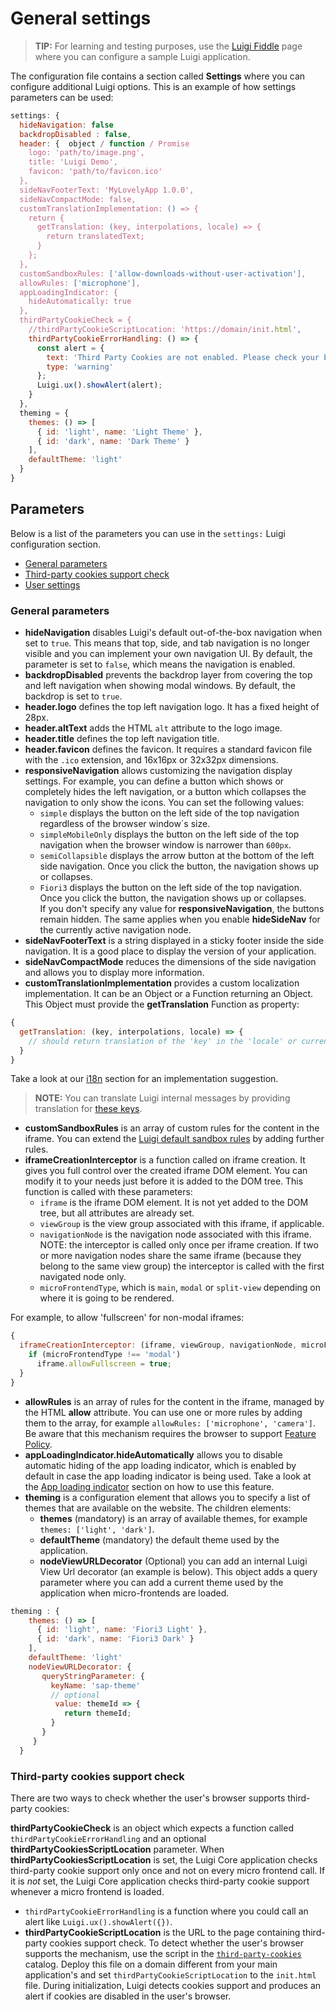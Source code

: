 <!-- meta
{
  "node": {
    "label": "General settings",
    "category": {
      "label": "Luigi Core"
    },
    "metaData": {
      "categoryPosition": 2,
      "position": 6
    }
  }
}
meta -->

# General settings

<!-- add-attribute:class:success -->
>**TIP:** For learning and testing purposes, use the [Luigi Fiddle](https://fiddle.luigi-project.io) page where you can configure a sample Luigi application.

The configuration file contains a section called **Settings** where you can configure additional Luigi options. This is an example of how settings parameters can be used:

```javascript
settings: {
  hideNavigation: false
  backdropDisabled : false,
  header: {  object / function / Promise
    logo: 'path/to/image.png',
    title: 'Luigi Demo',
    favicon: 'path/to/favicon.ico'
  },
  sideNavFooterText: 'MyLovelyApp 1.0.0',
  sideNavCompactMode: false,
  customTranslationImplementation: () => {
    return {
      getTranslation: (key, interpolations, locale) => {
        return translatedText;
      }
    };
  },
  customSandboxRules: ['allow-downloads-without-user-activation'],
  allowRules: ['microphone'],
  appLoadingIndicator: {
    hideAutomatically: true
  },
  thirdPartyCookieCheck = {
    //thirdPartyCookieScriptLocation: 'https://domain/init.html',
    thirdPartyCookieErrorHandling: () => {
      const alert = {
        text: 'Third Party Cookies are not enabled. Please check your browser settings.',
        type: 'warning'
      };
      Luigi.ux().showAlert(alert);
    }
  },
  theming = {
    themes: () => [
      { id: 'light', name: 'Light Theme' },
      { id: 'dark', name: 'Dark Theme' }
    ],
    defaultTheme: 'light'
  }
}
```

## Parameters

Below is a list of the parameters you can use in the `settings:` Luigi configuration section.
* [General parameters](#general-parameters)
* [Third-party cookies support check](#third-party-cookies-support-check)
* [User settings](#user-settings)

### General parameters

* **hideNavigation** disables Luigi's default out-of-the-box navigation when set to `true`. This means that top, side, and tab navigation is no longer visible and you can implement your own navigation UI. By default, the parameter is set to `false`, which means the navigation is enabled.
* **backdropDisabled** prevents the backdrop layer from covering the top and left navigation when showing modal windows. By default, the backdrop is set to `true`.
* **header.logo** defines the top left navigation logo. It has a fixed height of 28px.
* **header.altText** adds the HTML `alt` attribute to the logo image.
* **header.title** defines the top left navigation title.
* **header.favicon** defines the favicon. It requires a standard favicon file with the `.ico` extension, and 16x16px or 32x32px dimensions.
* **responsiveNavigation** allows customizing the navigation display settings. For example, you can define a button which shows or completely hides the left navigation, or a button which collapses the navigation to only show the icons.
You can set the following values:
  * `simple` displays the button on the left side of the top navigation regardless of the browser window´s size.
  * `simpleMobileOnly` displays the button on the left side of the top navigation when the browser window is narrower than `600px`.
  * `semiCollapsible` displays the arrow button at the bottom of the left side navigation. Once you click the button, the navigation shows up or collapses.
  * `Fiori3` displays the button on the left side of the top navigation. Once you click the button, the navigation shows up or collapses.<br>
If you don't specify any value for  **responsiveNavigation**, the buttons remain hidden. The same applies when you enable **hideSideNav** for the currently active navigation node.
* **sideNavFooterText** is a string displayed in a sticky footer inside the side navigation. It is a good place to display the version of your application.
* **sideNavCompactMode** reduces the dimensions of the side navigation and allows you to display more information.
* **customTranslationImplementation** provides a custom localization implementation. It can be an Object or a Function returning an Object. This Object must provide the **getTranslation** Function as property:
```javascript
{
  getTranslation: (key, interpolations, locale) => {
    // should return translation of the 'key' in the 'locale' or current locale
  }
}
```
Take a look at our [i18n](i18n.md) section for an implementation suggestion.
<!-- add-attribute:class:warning -->
> **NOTE:** You can translate Luigi internal messages by providing translation for [these keys](../core/src/utilities/defaultLuigiTranslationTable.js).

* **customSandboxRules** is an array of custom rules for the content in the iframe. You can extend the [Luigi default sandbox rules](https://github.com/SAP/luigi/blob/af1deebb392dcec6490f72576e32eb5853a894bc/core/src/utilities/helpers/iframe-helpers.js#L140) by adding further rules.
* **iframeCreationInterceptor** is a function called on iframe creation. It gives you full control over the created iframe DOM element. You can modify it to your needs just before it is added to the DOM tree.
This function is called with these parameters:
  * `iframe` is the iframe DOM element. It is not yet added to the DOM tree, but all attributes are already set.
  * `viewGroup` is the view group associated with this iframe, if applicable.
  * `navigationNode` is the navigation node associated with this iframe. NOTE: the interceptor is called only once per iframe creation. If two or more navigation nodes share the same iframe (because they belong to the same view group) the interceptor is called with the first navigated node only.
  * `microFrontendType`, which is `main`, `modal` or `split-view` depending on where it is going to be rendered.

For example, to allow 'fullscreen' for non-modal iframes:
```javascript
{
  iframeCreationInterceptor: (iframe, viewGroup, navigationNode, microFrontendType) => {
    if (microFrontendType !== 'modal')
      iframe.allowFullscreen = true;
  }
}
```
* **allowRules** is an array of rules for the content in the iframe, managed by the HTML **allow** attribute. You can use one or more rules by adding them to the array, for example `allowRules: ['microphone', 'camera']`. Be aware that this mechanism requires the browser to support [Feature Policy](https://developer.mozilla.org/en-US/docs/Web/HTTP/Feature_Policy).
* **appLoadingIndicator.hideAutomatically** allows you to disable automatic hiding of the app loading indicator, which is enabled by default in case the app loading indicator is being used. Take a look at the [App loading indicator](luigi-ux-features.md#app-loading-indicator) section on how to use this feature.
* **theming** is a configuration element that allows you to specify a list of themes that are available on the website. The children elements:
    * **themes** (mandatory) is an array of available themes, for example `themes: ['light', 'dark']`. 
    * **defaultTheme** (mandatory) the default theme used by the application.
    * **nodeViewURLDecorator** (Optional) you can add an internal Luigi View Url decorator (an example is below). This object adds a query parameter where you can add a current theme used by the application when micro-frontends are loaded.

```javascript
theming : {
    themes: () => [
      { id: 'light', name: 'Fiori3 Light' },
      { id: 'dark', name: 'Fiori3 Dark' }
    ],
    defaultTheme: 'light'
    nodeViewURLDecorator: {
       queryStringParameter: {
         keyName: 'sap-theme'
         // optional
          value: themeId => {
            return themeId;
         }
       }
     }
  }
```     

### Third-party cookies support check

There are two ways to check whether the user's browser supports third-party cookies:

**thirdPartyCookieCheck** is an object which expects a function called `thirdPartyCookieErrorHandling` and an optional **thirdPartyCookiesScriptLocation** parameter. When **thirdPartyCookiesScriptLocation** is set, the Luigi Core application checks third-party cookie support only once and not on every micro frontend call. If it is *not* set, the Luigi Core application checks third-party cookie support whenever a micro frontend is loaded.
  * `thirdPartyCookieErrorHandling` is a function where you could call an alert like `Luigi.ux().showAlert({})`.
  * **thirdPartyCookieScriptLocation** is the URL to the page containing third-party cookies support check.
To detect whether the user's browser supports the mechanism, use the script in the [`third-party-cookies`](https://github.com/SAP/luigi/tree/master/core/third-party-cookies) catalog. Deploy this file on a domain different from your main application's and set `thirdPartyCookieScriptLocation` to the `init.html` file. During initialization, Luigi detects cookies support and produces an alert if cookies are disabled in the user's browser.

<!-- document the schema-->
